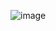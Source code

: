 ![image](https://user-images.githubusercontent.com/90738178/139836522-601dacb8-4e93-437d-8415-ad704afd6eeb.png)
